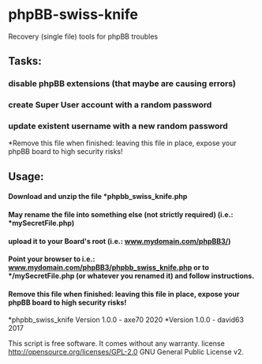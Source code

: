 # phpBB-swiss-knife
Recovery (single file) tools for phpBB troubles


## Tasks:
### disable phpBB extensions (that maybe are causing errors)
### create Super User account with a random password
### update existent username with a new random password

*Remove this file when finished: leaving this file in place, expose your phpBB board to high security risks!

## Usage: 
#### Download and unzip the file *phpbb_swiss_knife.php
#### May rename the file into something else (not strictly required) (i.e.: *mySecretFile.php)
#### upload it to your Board's root (i.e.: www.mydomain.com/phpBB3/)
#### Point your browser to i.e.: www.mydomain.com/phpBB3/phpbb_swiss_knife.php or to */mySecretFile.php (or whatever you renamed it) and follow instructions.
#### Remove this file when finished: leaving this file in place, expose your phpBB board to high security risks!

 *phpbb_swiss_knife Version 1.0.0 - axe70 2020
 *Version 1.0.0 - david63 2017


 This script is free software. It comes without any warranty.
 license http://opensource.org/licenses/GPL-2.0 GNU General Public License v2.

